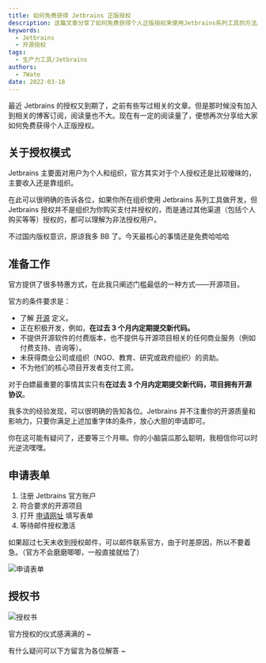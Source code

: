 ```yaml
---
title: 如何免费获得 Jetbrains 正版授权
description: 这篇文章分享了如何免费获得个人正版授权来使用Jetbrains系列工具的方法。作者强调了官方提供的特惠方式之一，即通过参与开源项目来获取授权。文章提供了详细的步骤，包括申请表单的填写和等待授权邮件的到来。
keywords:
  - Jetbrains
  - 开源授权
tags:
  - 生产力工具/Jetbrains
authors:
  - 7Wate
date: 2022-03-18
---
```


最近 Jetbrains 的授权又到期了，之前有些写过相关的文章。但是那时候没有加入到相关的博客订阅，阅读量也不大。现在有一定的阅读量了，便想再次分享给大家如何免费获得个人正版授权。

## 关于授权模式

Jetbrains 主要面对用户为个人和组织，官方其实对于个人授权还是比较暧昧的，主要收入还是靠组织。

在此可以很明确的告诉各位，如果你所在组织使用 Jetbrains 系列工具做开发，但 Jetbrains 授权并不是组织为你购买支付并授权的，而是通过其他渠道（包括个人购买等等）授权的，都可以理解为非法授权用户。

不过国内版权意识，原谅我多 BB 了。今天最核心的事情还是免费哈哈哈

## 准备工作

官方提供了很多特惠方式，在此我只阐述门槛最低的一种方式——开源项目。

官方的条件要求是：

- 了解 [开源](https://opensource.org/docs/osd) 定义。
- 正在积极开发，例如，**在过去 3 个月内定期提交新代码。**
- 不提供开源软件的付费版本，也不提供与开源项目相关的任何商业服务（例如付费支持、咨询等）。
- 未获得商业公司或组织（NGO、教育、研究或政府组织）的资助。
- 不为他们的核心项目开发者支付工资。

对于白嫖最重要的事情其实只有**在过去 3 个月内定期提交新代码，项目拥有开源协议**。

我多次的经验发现，可以很明确的告知各位。Jetbrains 并不注重你的开源质量和影响力，只要你满足上述加重字体的条件，放心大胆的申请即可。

你在这可能有疑问了，还要等三个月嘛。你的小脑袋瓜那么聪明，我相信你可以时光逆流嘿嘿。

## 申请表单

1. 注册 Jetbrains 官方账户
2. 符合要求的开源项目
3. 打开 [申请网址](https://www.jetbrains.com.cn/community/opensource/#support) 填写表单
4. 等待邮件授权激活

如果超过七天未收到授权邮件，可以邮件联系官方，由于时差原因，所以不要着急。（官方不会磨磨唧唧，一般直接就给了）

![申请表单](https://static.7wate.com/img/2022/03/18/bdb617b477249.png)

## 授权书

![授权书](https://static.7wate.com/img/2022/03/18/da3383aae5bc0.png)

官方授权的仪式感满满的 ~

有什么疑问可以下方留言为各位解答 ~
